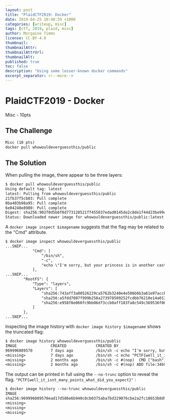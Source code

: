 ```yaml
---
layout: post
title: "PlaidCTF2019: Docker"
date: 2019-04-25 10:40:59 +1000
categories: [writeup, misc]
tags: [ctf, 2019, plaid, misc]
author: Morgaine Timms
license: CC-BY-4.0
thumbnail: 
thumbnailAttr: 
thumbnailAttrUrl: 
thumbnailAlt: 
published: true
toc: false
description: "Using some lesser-known docker commands"
excerpt_separator: <!--more-->
---
```

# PlaidCTF2019 - Docker

Misc - 10pts

## The Challenge

``` txt
Misc (10 pts)
docker pull whowouldeverguessthis/public
```

<!--more-->

## The Solution

When pulling the image, there appear to be three layers:

``` txt
$ docker pull whowouldeverguessthis/public
Using default tag: latest
latest: Pulling from whowouldeverguessthis/public
21fb37f5cb03: Pull complete
0ba403b98a95: Pull complete
6e04248e8980: Pull complete
Digest: sha256:902f0d5b6f0d773120521ff455037edad0145de2c8de1f44d23be99c757ad4bc
Status: Downloaded newer image for whowouldeverguessthis/public:latest
```

A `docker image inspect $imagename` suggests that the flag may be related to the "Cmd" attribute.

``` txt
$ docker image inspect whowouldeverguessthis/public
...SNIP...
            "Cmd": [
                "/bin/sh",
                "-c",
                "echo \"I'm sorry, but your princess is in another castle\" > /flag"
            ],
...SNIP...
        "RootFS": {
            "Type": "layers",
            "Layers": [
                "sha256:743aff3a80526229ca5762b3240e4e506b6b3a61e97accb853707a946a3abb39",
                "sha256:a5fdd7807f999b258a273978509252fcdbb76218e14a01376d5b2ade4798826b",
                "sha256:e958f8e060fc9bb06df3ccb0aff183fa8c549c369536f063d7ea36a617c86564"
            ]
        },
...SNIP...
```

Inspecting the image history with `docker image history $imagename` shows the truncated flag:

``` txt
$ docker image history whowouldeverguessthis/public
IMAGE               CREATED             CREATED BY                                      SIZE                COMMENT
969996089570        7 days ago          /bin/sh -c echo "I'm sorry, but your princes…   50B
<missing>           7 days ago          /bin/sh -c echo "PCTF{well_it_isnt_many_poin…   51B
<missing>           2 months ago        /bin/sh -c #(nop)  CMD ["bash"]                 0B
<missing>           2 months ago        /bin/sh -c #(nop) ADD file:34b9952e66cb98287…   68.9MB
```

The output can be printed in full using the `--no-trunc` option to reveal the flag.
`"PCTF{well_it_isnt_many_points_what_did_you_expect}"` :

``` txt
$ docker image history --no-trunc whowouldeverguessthis/public
IMAGE                                                                     CREATED             CREATED BY                                                                                          SIZE                COMMENT
sha256:969996089570ead17d586e6b940c8cb0375aba7bd329076cbe2a2fc18653b8d9   7 days ago          /bin/sh -c echo "I'm sorry, but your princess is in another castle" > /flag                         50B
<missing>                                                                 7 days ago          /bin/sh -c echo "PCTF{well_it_isnt_many_points_what_did_you_expect}" > /flag                        51B
<missing>                                                                 2 months ago        /bin/sh -c #(nop)  CMD ["bash"]                                                                     0B
<missing>                                                                 2 months ago        /bin/sh -c #(nop) ADD file:34b9952e66cb98287bc41fab82739375fe6c43f38ed3b893e98a99035b494770 in /    68.9MB
```
